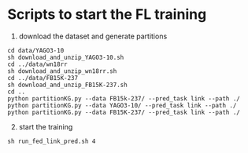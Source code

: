 # Scripts to start the FL training

1. download the dataset and generate partitions
```
cd data/YAGO3-10
sh download_and_unzip_YAGO3-10.sh
cd ../data/wn18rr
sh download_and_unzip_wn18rr.sh
cd ../data/FB15K-237
sh download_and_unzip_FB15K-237.sh
cd ..
python partitionKG.py --data FB15k-237/ --pred_task link --path ./
python partitionKG.py --data YAGO3-10/ --pred_task link --path ./
python partitionKG.py --data FB15K-237/ --pred_task link --path ./

```

2. start the training
```
sh run_fed_link_pred.sh 4
```